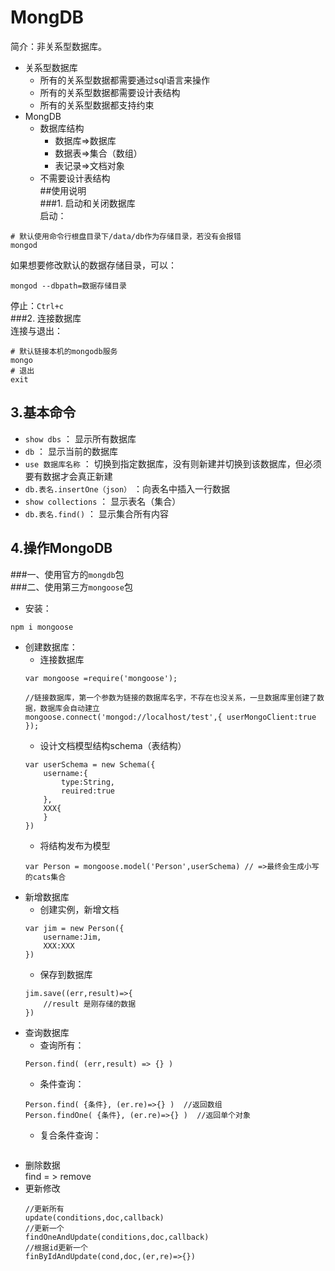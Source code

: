 # MongDB
简介：非关系型数据库。  
+ 关系型数据库  
    + 所有的关系型数据都需要通过sql语言来操作  
    + 所有的关系型数据都需要设计表结构  
    + 所有的关系型数据都支持约束  
+ MongDB  
    + 数据库结构  
        + 数据库=>数据库  
        + 数据表=>集合（数组）  
        + 表记录=>文档对象  
    + 不需要设计表结构  
##使用说明  
###1. 启动和关闭数据库  
启动：
```
# 默认使用命令行根盘目录下/data/db作为存储目录，若没有会报错
mongod
```  
如果想要修改默认的数据存储目录，可以：
```
mongod --dbpath=数据存储目录 
```  
停止：`Ctrl+c`  
###2. 连接数据库  
连接与退出：
```
# 默认链接本机的mongodb服务
mongo
# 退出
exit
```  
## 3.基本命令  
+ `show dbs` ： 显示所有数据库  
+ `db` ： 显示当前的数据库  
+ `use 数据库名称` ： 切换到指定数据库，没有则新建并切换到该数据库，但必须要有数据才会真正新建  
+ `db.表名.insertOne（json）` ：向表名中插入一行数据  
+ `show collections` ： 显示表名（集合）  
+ `db.表名.find()` ： 显示集合所有内容  
## 4.操作MongoDB  
###一、使用官方的`mongdb`包  
###二、使用第三方`mongoose`包  
+ 安装：  
```
npm i mongoose
```  
+ 创建数据库：  
   + 连接数据库  
    ```
    var mongoose =require('mongoose');
    
    //链接数据库，第一个参数为链接的数据库名字，不存在也没关系，一旦数据库里创建了数据，数据库会自动建立
    mongoose.connect('mongod://localhost/test',{ userMongoClient:true });  
    ```  
    + 设计文档模型结构schema（表结构）
    ``` 
    var userSchema = new Schema({
        username:{
            type:String,
            reuired:true
        },
        XXX{
        }
    })
    ```
    + 将结构发布为模型  
    ```
    var Person = mongoose.model('Person',userSchema) // =>最终会生成小写的cats集合  
    ```  
+ 新增数据库  
    + 创建实例，新增文档  
    ```
    var jim = new Person({
        username:Jim,
        XXX:XXX
    })
    ```
    + 保存到数据库  
    ````
    jim.save((err,result)=>{
        //result 是刚存储的数据
    })
    ````  
+ 查询数据库  
   + 查询所有：  
   ```
   Person.find( (err,result) => {} )  
   ```  
   + 条件查询：
   ```
   Person.find( {条件}, (er.re)=>{} )  //返回数组  
   Person.findOne( {条件}, (er.re)=>{} )  //返回单个对象
   ```  
   + 复合条件查询：  
   ```
   
   ```  
+ 删除数据  
   find = > remove  
+ 更新修改  
   ```
   //更新所有
   update(conditions,doc,callback)
   //更新一个
   findOneAndUpdate(conditions,doc,callback)
   //根据id更新一个
   finByIdAndUpdate(cond,doc,(er,re)=>{})
   ```
     

